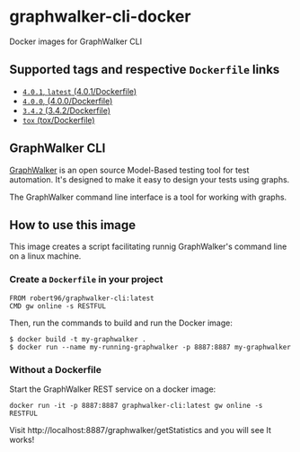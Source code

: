 # graphwalker-cli-docker

Docker images for GraphWalker CLI

## Supported tags and respective `Dockerfile` links

* [`4.0.1`, `latest` (4.0.1/Dockerfile)](https://github.com/Robert-96/graphwalker-cli-docker/blob/master/4.0.1/Dockerfile)
* [`4.0.0`, (4.0.0/Dockerfile)](https://github.com/Robert-96/graphwalker-cli-docker/blob/master/4.0.0/Dockerfile)
* [`3.4.2` (3.4.2/Dockerfile)](https://github.com/Robert-96/graphwalker-cli-docker/blob/master/3.4.2/Dockerfile)
* [`tox` (tox/Dockerfile)](https://github.com/Robert-96/graphwalker-cli-docker/blob/master/tox/Dockerfile)

## GraphWalker CLI

[GraphWalker](http://graphwalker.github.io/) is an open source Model-Based testing tool for test automation. It's designed to make it easy to design your tests using graphs.

The GraphWalker command line interface is a tool for working with graphs.

## How to use this image

This image creates a script facilitating runnig GraphWalker's command line on a linux machine.

### Create a `Dockerfile` in your project

```
FROM robert96/graphwalker-cli:latest
CMD gw online -s RESTFUL
```

Then, run the commands to build and run the Docker image:

```
$ docker build -t my-graphwalker .
$ docker run --name my-running-graphwalker -p 8887:8887 my-graphwalker
```

### Without a Dockerfile

Start the GraphWalker REST service on a docker image:

```
docker run -it -p 8887:8887 graphwalker-cli:latest gw online -s RESTFUL
```

Visit http://localhost:8887/graphwalker/getStatistics and you will see It works!
